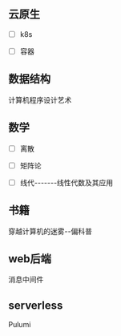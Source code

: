 ## 云原生
- [ ] k8s
- [ ] 容器


## 数据结构
计算机程序设计艺术

## 数学
- [ ] 离散
- [ ] 矩阵论
- [ ] 线代-------线性代数及其应用


## 书籍
穿越计算机的迷雾--偏科普


## web后端
消息中间件


## serverless
Pulumi
